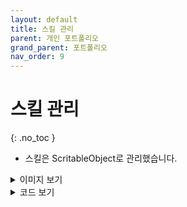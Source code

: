 ```yaml
---
layout: default
title: 스킬 관리
parent: 개인 포트폴리오
grand_parent: 포트폴리오
nav_order: 9
---
```


# 스킬 관리  
{: .no_toc }

- 스킬은 ScritableObject로 관리했습니다.  

<details>
<summary>이미지 보기</summary>
<div markdown="1">

![image](https://user-images.githubusercontent.com/114732330/237050186-53839e2b-5668-45c6-b4e5-0e56f784f865.png)

</div>
</details>  
<details>
<summary>코드 보기</summary>
<div markdown="2">

```c#
[CreateAssetMenu(fileName = "SkillData", menuName = "ScriptableObjects/SkillData", order = 1)]
public class SkillData : ScriptableObject
{
    public enum SkillType
    {
        Ball, Bomb, NonTargeting, Material
    }

    public string SkillName;
    public Sprite myImage = null;
    public int Level;
    public string myInfo;
    [SerializeField] 
    float AttackRange;
    [SerializeField]
    int _mana;
    public float CoolTime;
    [SerializeField]
    float[] skillDamage;
    [SerializeField] int[] MaterialCounts;
    public SkillData[] Materials;
    public GameObject mySkill;
    public SkillType myType;

    public int Mana
    {
        get => _mana;
        set => _mana = value;
    }

    public int GetMaterialCount(int lv)
    {
        return MaterialCounts[lv - 1];
    }

    public int GetMaxLevel()
    {
        return MaterialCounts.Length;
    }

    public float SkillDamage(int lv)
    {
        return skillDamage[lv - 1];
    }

    public string MyInfo
    {
        get => myInfo;
        set => myInfo = value;
    }
}
```

</div>
</details>